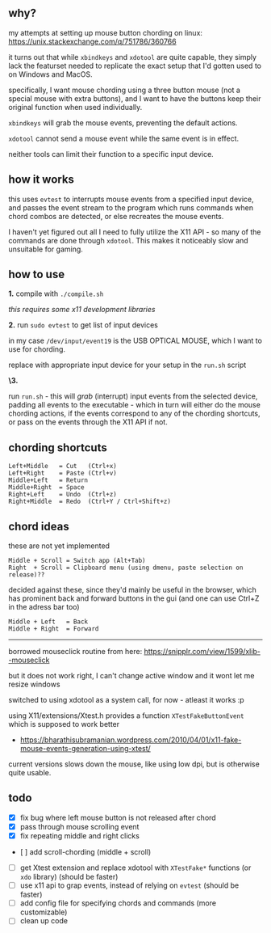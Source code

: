 ## why?

my attempts at setting up mouse button chording on linux: 
https://unix.stackexchange.com/q/751786/360766

it turns out that while `xbindkeys` and `xdotool` are quite capable, they simply lack the featurset needed to replicate the exact setup that I'd gotten used to on Windows and MacOS.

specifically, I want mouse chording using a three button mouse (not a special mouse with extra buttons), and I want to have the buttons keep their original function when used individually.

`xbindkeys` will grab the mouse events, preventing the default actions. 

`xdotool` cannot send a mouse event while the same event is in effect.

neither tools can limit their function to a specific input device.

## how it works

this uses `evtest` to interrupts mouse events from a specified input device, and passes the event stream to the program which runs commands when chord combos are detected, or else recreates the mouse events.

I haven't yet figured out all I need to fully utilize the X11 API - so many of the commands are done through `xdotool`. This makes it noticeably slow and unsuitable for gaming.

## how to use

**1\.**
compile with `./compile.sh` 

_this requires some x11 development libraries_

**2\.**
run `sudo evtest` to get list of input devices

in my case `/dev/input/event19` is the USB OPTICAL MOUSE, which I want to use for chording. 

replace with appropriate input device for your setup in the `run.sh` script

**\3.**

run `run.sh` - this will _grab_ (interrupt) input events from the selected device, padding all events to the executable - which in turn will either do the mouse chording actions, if the events correspond to any of the chording shortcuts, or pass on the events through the X11 API if not.

## chording shortcuts

```
Left+Middle   = Cut   (Ctrl+x)
Left+Right    = Paste (Ctrl+v)
Middle+Left   = Return
Middle+Right  = Space
Right+Left    = Undo  (Ctrl+z)
Right+Middle  = Redo  (Ctrl+Y / Ctrl+Shift+z)
```

## chord ideas

these are not yet implemented

```
Middle + Scroll = Switch app (Alt+Tab)
Right  + Scroll = Clipboard menu (using dmenu, paste selection on release)??
```

decided against these, since they'd mainly be useful in the browser, which has prominent back and forward buttons in the gui (and one can use Ctrl+Z in the adress bar too)
``` 
Middle + Left   = Back
Middle + Right  = Forward
```

---

borrowed mouseclick routine from here:
https://snipplr.com/view/1599/xlib--mouseclick

but it does not work right, I can't change active window and it wont let me resize windows

switched to using xdotool as a system call, for now - atleast it works :p 

using X11/extensions/Xtest.h provides a function `XTestFakeButtonEvent` which is supposed to work better
- https://bharathisubramanian.wordpress.com/2010/04/01/x11-fake-mouse-events-generation-using-xtest/

current versions slows down the mouse, like using low dpi, but is otherwise quite usable. 

## todo 

- [x] fix bug where left mouse button is not released after chord
- [x] pass through mouse scrolling event
- [x] fix repeating middle and right clicks
- [ ] add scroll-chording (middle + scroll)
- [ ] get Xtest extension and replace xdotool with `XTestFake*` functions (or `xdo` library) (should be faster)
- [ ] use x11 api to grap events, instead of relying on `evtest` (should be faster)
- [ ] add config file for specifying chords and commands (more customizable)
- [ ] clean up code
